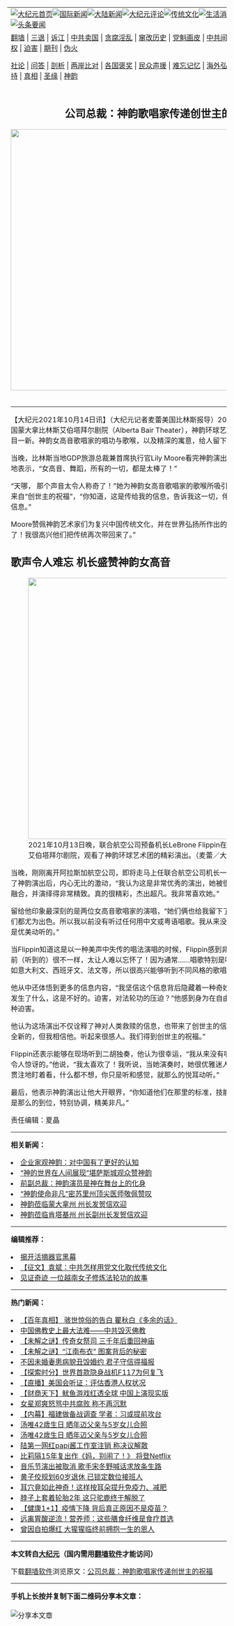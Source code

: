 <a name="1" id="1" target="_blank"></a><span id="1"></span>
<table align=center border="0"><tr><td colspan="2" VALIGN=TOP><a href="https://github.com/frqens3671/djy/blob/master/gb/nf1351518.md#1"><img src="https://raw.githubusercontent.com/frqens3671/www/master/t/djy/1.jpg" title="大纪元首页" alt="大纪元首页"></a><a href="https://github.com/frqens3671/djy/blob/master/gb/n24hr.md#1"><img src="https://raw.githubusercontent.com/frqens3671/www/master/t/djy/3.jpg" title="国际新闻" alt="国际新闻"></a><a href="https://github.com/frqens3671/djy/blob/master/gb/nsc413.md#1"><img src="https://raw.githubusercontent.com/frqens3671/www/master/t/djy/4.jpg" title="大陆新闻" alt="大陆新闻"></a><a href="https://github.com/frqens3671/djy/blob/master/gb/news392.md#1"><img src="https://raw.githubusercontent.com/frqens3671/www/master/t/djy/5.jpg" title="大纪元评论" alt="大纪元评论"></a><a href="https://github.com/frqens3671/djy/blob/master/gb/news2007.md#1"><img src="https://raw.githubusercontent.com/frqens3671/www/master/t/djy/6.jpg" title="传统文化" alt="传统文化"></a><a href="https://github.com/frqens3671/djy/blob/master/gb/news2008.md#1"><img src="https://raw.githubusercontent.com/frqens3671/www/master/t/djy/7.jpg" title="生活消费" alt="生活消费"></a><a href="https://github.com/frqens3671/djy/blob/master/gb/ncyule.md#1"><img src="https://raw.githubusercontent.com/frqens3671/www/master/t/djy/8.jpg" title="娱乐休闲" alt="娱乐休闲"></a><a href="https://github.com/frqens3671/djy/blob/master/gb/nsc1002.md#1"><img src="https://raw.githubusercontent.com/frqens3671/www/master/t/djy/9.jpg" title="健康" alt="健康"></a><a href="https://github.com/frqens3671/djy/blob/master/gb/nf6092.md#1"><img src="https://raw.githubusercontent.com/frqens3671/www/master/t/djy/10a.jpg" title="独家" alt="独家"></a><a href="https://github.com/frqens3671/djy/blob/master/gb/nf4514.md#1"><img src="https://raw.githubusercontent.com/frqens3671/www/master/t/djy/12a.jpg" title="头条要闻" alt="头条要闻"></a></td></tr>
<tr><td colspan="2" VALIGN=TOP><a target="_blank" href="https://github.com/frqens3671/www/blob/master/README.md?zsrh#1">翻墙</a> | <a target="_blank" href="https://github.com/frqens3671/djy/blob/master/gb/nf5657.md#1">三退</a> | <a target="_blank" href="https://github.com/frqens3671/djy/blob/master/gb/nf6124.md#1">诉江</a> | <a target="_blank" href="https://github.com/frqens3671/djy/blob/master/gb/nf1176117.md#1">中共卖国</a> | <a target="_blank" href="https://github.com/frqens3671/djy/blob/master/gb/nf5773.md#1">贪腐淫乱</a> | <a target="_blank" href="https://github.com/frqens3671/djy/blob/master/gb/nf1176115.md#1">窜改历史</a> | <a target="_blank" href="https://github.com/frqens3671/djy/blob/master/gb/nf1176107.md#1">党魁画皮</a> | <a target="_blank" href="https://github.com/frqens3671/djy/blob/master/gb/nf1320400.md#1">中共间谍</a> | <a target="_blank" href="https://github.com/frqens3671/djy/blob/master/gb/nf1176114.md#1">破坏传统</a> | <a target="_blank" href="https://github.com/frqens3671/ntdtv/blob/master/gb/prog447_1.md#1">恶贯满盈</a> | <a target="_blank" href="https://github.com/frqens3671/djy/blob/master/gb/ncid278.md#1">人权</a> | <a target="_blank" href="https://github.com/frqens3671/djy/blob/master/gb/nf1176111.md#1">迫害</a> | <a target="_blank" href="https://gitlab.com/szzdlab/mh-qikan/blob/master/README.md#1">期刊</a> | <a target="_blank" href="https://github.com/frqens3671/djy/blob/master/gb/nf5562.md#1">伪火</a></p><p><a target="_blank" href="https://github.com/frqens3671/djy/blob/master/gb/9p.md#1">社论</a> | <a target="_blank" href="https://github.com/frqens3671/djy/blob/master/gb/nf4378.md#1">问答</a> | <a target="_blank" href="https://github.com/frqens3671/djy/blob/master/gb/nf5792.md#1">剖析</a> | <a target="_blank" href="https://github.com/frqens3671/djy/blob/master/gb/nf5735.md#1">两岸比对</a> | <a target="_blank" href="https://github.com/frqens3671/djy/blob/master/gb/nf6119.md#1">各国褒奖</a> | <a target="_blank" href="https://github.com/frqens3671/djy/blob/master/gb/nf6120.md#1">民众声援</a> | <a target="_blank" href="https://github.com/frqens3671/djy/blob/master/gb/nf1188594.md#1">难忘记忆</a> | <a target="_blank" href="https://github.com/frqens3671/djy/blob/master/gb/nf3180.md#1">海外弘传</a> | <a target="_blank" href="https://github.com/frqens3671/djy/blob/master/gb/nf5410.md#1">万人上访</a> | <a target="_blank" href="https://github.com/frqens3671/www/blob/master/README.md?zsrh#1">平台首页</a> | <a target="_blank" href="https://github.com/frqens3671/djy/blob/master/gb/nf4386.md#1">支持</a> | <a target="_blank" href="https://github.com/frqens3671/djy/blob/master/gb/nf4389.md#1">真相</a> | <a target="_blank" href="https://github.com/frqens3671/djy/blob/master/gb/nf5790.md#1">圣缘</a> | <a target="_blank" href="https://github.com/frqens3671/djy/blob/master/gb/nf4786.md#1">神韵</a></td></tr>
<tr><td VALIGN=TOP width="626"><h2 align=center>公司总裁：神韵歌唱家传递创世主的祝福</h2>
<img width="600" src="https://i.epochtimes.com/assets/uploads/2021/10/id13303908-2110140114092153-600x400.jpg" />
<h6></h6>
<hr>
	<p>【大纪元2021年10月14日讯】（大纪元记者麦蕾美国比林斯报导）2021年10月13日晚，在美国蒙大拿<ahref="https://github.com/frqens3671/djy/blob/master/gb/tag/%E6%AF%94%E6%9E%97%E6%96%AF%E8%89%BE%E4%BC%AF%E5%A1%94%E6%8B%9C%E5%B0%94%E5%89%A7%E9%99%A2.md#1">比林斯艾伯塔拜尔剧院</a>（Alberta Bair Theater），<ahref="https://github.com/frqens3671/djy/blob/master/gb/tag/%E7%A5%9E%E9%9F%B5.md#1">神韵</a>环球艺术团的精彩演出令观众耳目一新。神韵女高音<ahref="https://github.com/frqens3671/djy/blob/master/gb/tag/%E6%AD%8C%E5%94%B1%E5%AE%B6.md#1">歌唱家</a>的唱功与歌喉，以及精深的寓意，给人留下至深的印象。</p>
<p>当晚，比林斯当地GDP旅游总裁兼首席执行官Lily Moore看完<ahref="https://github.com/frqens3671/djy/blob/master/gb/tag/%E7%A5%9E%E9%9F%B5.md#1">神韵</a>演出后，非常的激动，她开心地表示，“女高音、舞蹈，所有的一切，都是太棒了！”</p>
<p>“天哪， 那个声音太令人称奇了！”她为神韵女高音<ahref="https://github.com/frqens3671/djy/blob/master/gb/tag/%E6%AD%8C%E5%94%B1%E5%AE%B6.md#1">歌唱家</a>的歌喉所吸引，她提到从歌声中传递了来自“创世主的祝福”，“你知道，这是传给我的信息，告诉我这一切，伴随着她的声音和她蕴含的信息。”</p>
<p>Moore赞佩神韵艺术家们为复兴中国传统文化，并在世界弘扬所作出的贡献，“我认为那太了不起了！我很高兴他们把传统再次带回来了。”</p>
<h2>歌声令人难忘 机长盛赞神韵女高音</h2>
<figure id="attachment_13304753" aria-describedby="caption-attachment-13304753" style="width: 600px" class="wp-caption aligncenter"><a target="_blank" href="https://i.epochtimes.com/assets/uploads/2021/10/id13304753-2110140056352153.jpg"><img class="size-large wp-image-13304753" title="" src="https://i.epochtimes.com/assets/uploads/2021/10/id13304753-2110140056352153-600x400.jpg" alt="" width="600" b="400" /></a><figcaption id="caption-attachment-13304753" class="wp-caption-text">2021年10月13日晚，联合航空公司预备机长LeBrone Flippin在美国蒙大拿<ahref="https://github.com/frqens3671/djy/blob/master/gb/tag/%E6%AF%94%E6%9E%97%E6%96%AF%E8%89%BE%E4%BC%AF%E5%A1%94%E6%8B%9C%E5%B0%94%E5%89%A7%E9%99%A2.md#1">比林斯艾伯塔拜尔剧院</a>，观看了神韵环球艺术团的精彩演出。（麦蕾／大纪元）</figcaption></figure>
<p>当晚，刚刚离开阿拉斯加航空公司，即将走马上任联合航空公司机长一职的LeBrone Flippin观看了神韵演出后，内心无比的激动，“我认为这是非常优秀的演出，她被很好地安排在一起，完美的融合，并演绎得非常精致。真的很精彩，杰出超凡。我非常喜欢她。”</p>
<p>留给他印象最深刻的是两位女高音歌唱家的演唱，“她们俩也给我留下了难忘的印象。”他说，“她们都尤为出色。所以我以前没有听过任何用中文或粤语唱歌。我从来没有听到这样的演唱， 但她是优美动听的。”</p>
<p>当Flippin知道这是以一种美声中失传的唱法演唱的时候，Flippin感到非常的不可思议，“这和以前（听到的）很不一样，太让人难以忘怀了！因为通常&#8230;&#8230;唱歌特别是听起来都用浪漫的语言，如意大利文、西班牙文、法文等，所以很高兴能够听到不同风格的歌唱。”</p>
<p>他从中还体悟到更多的信息内容，“我坚信这个信息背后隐藏着一种奇妙的感觉，即那里（中国）发生了什么，这是不好的。迫害，对法轮功的压迫？”他感到身为在自由社会生活的人难以接受这种迫害。</p>
<p>他认为这场演出不仅诠释了神对人类救赎的信息，也带来了创世主的信息，“所以对我来说，这是全新的，但我相信他。听起来很感人。我们得到创世主的祝福。”</p>
<p>Flippin还表示能够在现场听到<ahref="https://github.com/frqens3671/djy/blob/master/gb/tag/%E4%BA%8C%E8%83%A1%E7%8B%AC%E5%A5%8F.md#1">二胡独奏</a>，他认为很幸运，“我从来没有听过现场演奏，这是非常令人惊讶的。”他说，“我太喜欢了！我听说，当她演奏时，她很优雅迷人，令人着迷。你只是全神贯注地盯着看，什么都不想，你只是听和感觉，就那么的悦耳动听。”</p>
<p>最后，他表示神韵演出让他大开眼界，“你知道他们在那里的标准，技能水准以及精准度，一切都是那么的到位，特别协调，精美非凡。”</p>
<p>责任编辑：夏晶</p>
	
<hr>


<strong>相关新闻：</strong>
<li><a href="https://github.com/frqens3671/djy/blob/master/gb/21/10/11/n13295887.md#1">企业家观神韵：对中国有了更好的认知</a></li>
<li><a href="https://github.com/frqens3671/djy/blob/master/gb/21/10/11/n13296475.md#1">“神的世界在人间展现”堪萨斯城观众赞神韵</a></li>
<li><a href="https://github.com/frqens3671/djy/blob/master/gb/21/10/11/n13296528.md#1">前副总裁：神韵演员是神在舞台上的化身</a></li>
<li><a href="https://github.com/frqens3671/djy/blob/master/gb/21/10/11/n13296971.md#1">“神韵使命非凡”密苏里州顶尖医师敬佩赞叹</a></li>
<li><a href="https://github.com/frqens3671/djy/blob/master/gb/21/10/11/n13297445.md#1">神韵莅临蒙大拿州 州长发贺信欢迎</a></li>
<li><a href="https://github.com/frqens3671/djy/blob/master/gb/21/10/12/n13298070.md#1">神韵莅临肯塔基州 州长副州长发贺信欢迎</a></li>
<hr>


<strong>编辑推荐：</strong>
<li><a href="https://github.com/upjkzu3674/djy/blob/master/gb/10/4/19/n2881569.md?dfh#1" target="_blank">揭开活摘器官黑幕</a></li><li><a href="https://github.com/tsiac2612/djy/blob/master/gb/19/5/8/n11241913.md#1" target="_blank">【征文】袁斌：中共怎样用党文化取代传统文化</a></li><li><a href="https://github.com/tsiac2612/djy/blob/master/gb/19/3/17/n11119803.md#1" target="_blank">见证奇迹 一位越南女子修炼法轮功的故事</a></li>
<hr>

<strong>热门新闻：</strong>
<li><a href="https://github.com/frqens3671/djy/blob/master/gb/21/10/7/n13289075.md#1">【百年真相】 骇世惊俗的告白 瞿秋白《多余的话》</a></li>
<li><a href="https://github.com/frqens3671/djy/blob/master/gb/21/10/4/n13281397.md#1">中国佛教史上最大法难——中共毁灭佛教</a></li>
<li><a href="https://github.com/frqens3671/djy/blob/master/gb/21/10/8/n13291558.md#1">【未解之谜】传奇女祭司 三千年后重回神庙</a></li>
<li><a href="https://github.com/frqens3671/djy/blob/master/gb/21/10/5/n13283972.md#1">【未解之谜】“江南布衣” 图案背后的秘密</a></li>
<li><a href="https://github.com/frqens3671/djy/blob/master/gb/21/10/7/n13288631.md#1">不因未婚妻患病貌丑毁婚约 君子守信得福报</a></li>
<li><a href="https://github.com/frqens3671/djy/blob/master/gb/21/10/13/n13302558.md#1">【探索时分】世界首款隐身战机F117为何复飞</a></li>
<li><a href="https://github.com/frqens3671/djy/blob/master/gb/21/10/14/n13304862.md#1">【直播】美国会听证：评估香港人权状况</a></li>
<li><a href="https://github.com/frqens3671/djy/blob/master/gb/21/10/13/n13302296.md#1">【财商天下】鱿鱼游戏红透全球 中国上演现实版</a></li>
<li><a href="https://github.com/frqens3671/djy/blob/master/gb/21/10/12/n13299040.md#1">女星郑爽怒骂中共腐败 称不再沉默</a></li>
<li><a href="https://github.com/frqens3671/djy/blob/master/gb/21/10/12/n13298090.md#1">【内幕】福建做备战调查 学者：习或提前攻台</a></li>
<li><a href="https://github.com/frqens3671/djy/blob/master/gb/21/10/11/n13297597.md#1">汤唯42歳生日 晒年迈父亲与5岁女儿合照</a></li>
<li><a href="https://github.com/frqens3671/djy/blob/master/gb/21/10/11/n13297597.md#1">汤唯42歳生日 晒年迈父亲与5岁女儿合照</a></li>
<li><a href="https://github.com/frqens3671/djy/blob/master/gb/21/10/12/n13299943.md#1">陆第一网红papi酱工作室注销 称决议解散</a></li>
<li><a href="https://github.com/frqens3671/djy/blob/master/gb/21/10/12/n13298305.md#1">比莉隔15年复出作《妈，别闹了！》 将登Netflix</a></li>
<li><a href="https://github.com/frqens3671/djy/blob/master/gb/21/10/12/n13300452.md#1">音乐节演出被取消 歌手宋冬野喊话求放条生路</a></li>
<li><a href="https://github.com/frqens3671/djy/blob/master/gb/21/10/12/n13298927.md#1">黄子佼规划60岁退休 已锁定数位接班人</a></li>
<li><a href="https://github.com/frqens3671/djy/blob/master/gb/21/9/8/n13218308.md#1">耳穴竟如此神奇！这样按耳朵提升免疫力、减肥</a></li>
<li><a href="https://github.com/frqens3671/djy/blob/master/gb/21/10/13/n13300831.md#1">脖子上套着轮胎2年 这只驼鹿终于解脱了</a></li>
<li><a href="https://github.com/frqens3671/djy/blob/master/gb/21/10/12/n13299239.md#1">【健康1+1】疫情下降 背后真正原因不是疫苗？</a></li>
<li><a href="https://github.com/frqens3671/djy/blob/master/gb/21/10/2/n13276599.md#1">远离胃酸逆流！营养师：这些膳食纤维是食疗首选</a></li>
<li><a href="https://github.com/frqens3671/djy/blob/master/gb/21/10/13/n13301342.md#1">曾因自拍爆红 大猩猩临终前拥抱一生的恩人</a></li>
<hr>

<strong>本文转自<a href="https://www.epochtimes.com">大纪元</a>（国内需用<a href="https://github.com/frqens3671/www/blob/master/README.md#8">翻墙软件</a>才能访问）</strong><p>下载<a href="https://github.com/frqens3671/www/blob/master/README.md#8">翻墙软件</a>浏览原文：<a href="https://www.epochtimes.com/gb/21/10/14/n13303935.htm">公司总裁：神韵歌唱家传递创世主的祝福</a></p><hr>

<strong>手机上长按并复制下面二维码分享本文章：</strong><br><br><img src="https://chart.apis.google.com/chart?cht=qr&chs=240x240&choe=UTF-8&chld=M|2&chl=https://github.com/frqens3671/djy/blob/master/gb/21/10/14/n13303935.md%231" title="分享本文章"></td><td VALIGN=TOP><a href="https://github.com/frqens3671/djy/blob/master/gb/16/1/21/n4622075.md?dfh#1" target="_blank"><img src="https://raw.githubusercontent.com/frqens3671/djy/master/gb/300/wei-f1.jpg" title="中共的伪火骗局"  alt="中共的伪火骗局"></a><br><a href="https://github.com/frqens3671/www/blob/master/README.md?dfh#9" target="_blank"><img src="https://raw.githubusercontent.com/frqens3671/djy/master/gb/300/yong-h.jpg" title="永恒的见证"  alt="永恒的见证"></a><br><a href="https://github.com/frqens3671/djy/blob/master/gb/13/9/29/n3974789.md?dfh#1" target="_blank"><img src="https://raw.githubusercontent.com/frqens3671/djy/master/gb/300/shang-lnz.jpg" title="善良女子被中共投男牢"  alt="善良女子被中共投男牢"></a><br><a href="https://github.com/frqens3671/djy/blob/master/gb/16/3/16/n4663449.md?dfh#1" target="_blank"><img src="https://raw.githubusercontent.com/frqens3671/djy/master/gb/300/huo-z3.jpg" title="警卫目击活摘器官"  alt="警卫目击活摘器官"></a><br><a href="https://github.com/frqens3671/djy/blob/master/gb/16/8/7/n8177641.md?dfh#1" target="_blank"><img src="https://raw.githubusercontent.com/frqens3671/djy/master/gb/300/huo-z4.jpg" title="证人描述活摘恐怖"  alt="证人描述活摘恐怖"></a><br><a href="https://github.com/frqens3671/djy/blob/master/gb/10/4/19/n2881569.md?dfh#1" target="_blank"><img src="https://raw.githubusercontent.com/frqens3671/djy/master/gb/300/huo-z1.jpg" title="揭开活摘器官黑幕"  alt="揭开活摘器官黑幕"></a><br><a href="https://github.com/frqens3671/djy/blob/master/gb/10/11/7/n3077476.md?dfh#1" target="_blank"><img src="https://raw.githubusercontent.com/frqens3671/djy/master/gb/300/ma-ks.jpg" title="马克思的成魔之路"  alt="马克思的成魔之路"></a><br><a href="https://github.com/frqens3671/djy/blob/master/gb/14/6/9/n4173977.md?dfh#1" target="_blank"><img src="https://raw.githubusercontent.com/frqens3671/djy/master/gb/300/chang-zs.jpg" title="藏字石 蕴天机"  alt="藏字石 蕴天机"></a><br><a href="https://github.com/frqens3671/djy/blob/master/gb/18/5/10/n10381511.md?dfh#1" target="_blank"><img src="https://raw.githubusercontent.com/frqens3671/djy/master/gb/300/st1.jpg" title="关注三亿人三退"  alt="关注三亿人三退"></a><br><a href="https://github.com/frqens3671/djy/blob/master/gb/18/3/21/n10237682.md?dfh#1" target="_blank"><img src="https://raw.githubusercontent.com/frqens3671/djy/master/gb/300/jie-t.jpg" title="解体中共复兴中华"  alt="解体中共复兴中华"></a><br><a href="https://github.com/frqens3671/djy/blob/master/gb/9/2/9/n2422991.md?dfh#1" target="_blank"><img src="https://raw.githubusercontent.com/frqens3671/djy/master/gb/300/gao-zs.jpg" title="中共迫害良心律师"  alt="中共迫害良心律师"></a><br><a href="https://github.com/frqens3671/djy/blob/master/gb/18/12/9/n10900044.md?dfh#1" target="_blank"><img src="https://raw.githubusercontent.com/frqens3671/djy/master/gb/300/sj1.jpg" title="三百多万人举报江泽民"  alt="三百多万人举报江泽民"></a><br><a href="https://github.com/frqens3671/djy/blob/master/gb/18/8/28/n10672014.md?dfh#1" target="_blank"><img src="https://raw.githubusercontent.com/frqens3671/djy/master/gb/300/sj2.jpg" title="这些官员为何起诉江泽民"  alt="这些官员为何起诉江泽民"></a><br><a href="https://github.com/frqens3671/djy/blob/master/gb/8/12/18/n2367165.md?dfh#1" target="_blank"><img src="https://raw.githubusercontent.com/frqens3671/djy/master/gb/300/liangan.jpg" title="海峡两岸的强烈对比"  alt="海峡两岸的强烈对比"></a><br><a href="https://github.com/frqens3671/djy/blob/master/gb/15/12/10/n4593139.md?dfh#1" target="_blank"><img src="https://raw.githubusercontent.com/frqens3671/djy/master/gb/300/jia-ndzl.jpg" title="加拿大总理的贺信"  alt="加拿大总理的贺信"></a><br><a href="https://github.com/frqens3671/djy/blob/master/gb/11/6/17/n3289382.md?dfh#1" target="_blank"><img src="https://raw.githubusercontent.com/frqens3671/djy/master/gb/300/xiao-wd.jpg" title="探寻真相兼听则明"  alt="探寻真相兼听则明"></a><br><a href="https://github.com/frqens3671/djy/blob/master/gb/18/10/27/n10812623.md?dfh#1" target="_blank"><img src="https://raw.githubusercontent.com/frqens3671/djy/master/gb/300/yindu.jpg" title="印度媒体报道东方"  alt="印度媒体报道东方"></a><br><a href="https://github.com/frqens3671/djy/blob/master/gb/18/6/9/n10469652.md?dfh#1" target="_blank"><img src="https://raw.githubusercontent.com/frqens3671/djy/master/gb/300/xie-j.jpg" title="不一样的海外校园"  alt="不一样的海外校园"></a><br><a href="https://github.com/frqens3671/djy/blob/master/gb/7/4/5/n1669415.md?dfh#1" target="_blank"><img src="https://raw.githubusercontent.com/frqens3671/djy/master/gb/300/li-up.jpg" title="从大师到徒弟的传奇"  alt="从大师到徒弟的传奇"></a><br><a href="https://github.com/frqens3671/djy/blob/master/gb/17/5/26/n9191512.md?dfh#1" target="_blank"><img src="https://raw.githubusercontent.com/frqens3671/djy/master/gb/300/zfl2.jpg" title="亿万人与东方一本奇书"  alt="亿万人与东方一本奇书"></a><br><a href="https://github.com/frqens3671/djy/blob/master/gb/13/11/27/n4020290.md?dfh#1" target="_blank"><img src="https://raw.githubusercontent.com/frqens3671/djy/master/gb/300/zhen-h.jpg" title="大陆见不到的震撼场面"  alt="大陆见不到的震撼场面"></a><br><a href="https://github.com/frqens3671/djy/blob/master/gb/15/7/17/n4482910.md?dfh#1" target="_blank"><img src="https://raw.githubusercontent.com/frqens3671/djy/master/gb/300/dalu-sk.jpg" title="人心向善 大陆当初盛况"  alt="人心向善 大陆当初盛况"></a><br><a href="https://github.com/frqens3671/djy/blob/master/gb/19/1/5/n10955468.md?dfh#1" target="_blank"><img src="https://raw.githubusercontent.com/frqens3671/djy/master/gb/300/zfl1.jpg" title="追寻真理 这书讲什么"  alt="追寻真理 这书讲什么"></a><br><a href="https://github.com/frqens3671/www/blob/master/README.md?dfh#1" target="_blank"><img src="https://raw.githubusercontent.com/frqens3671/djy/master/gb/300/fq1.jpg" title="下载免费翻墙软件"  alt="下载免费翻墙软件"></a><br></td></tr></table>
